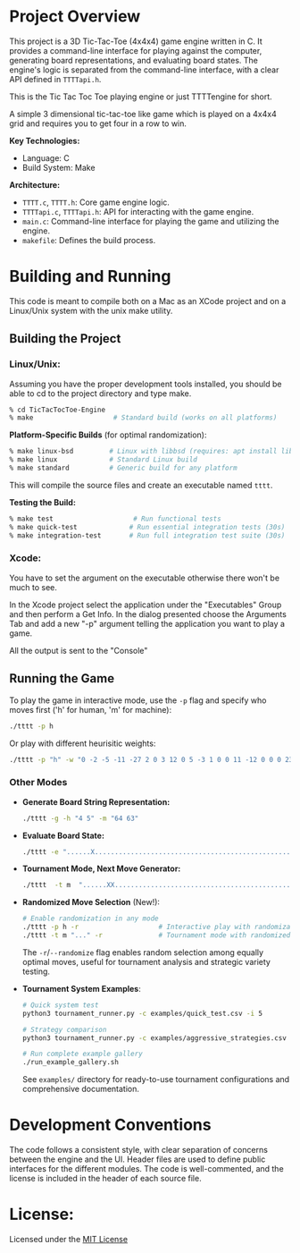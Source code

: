 # Project Overview

This project is a 3D Tic-Tac-Toe (4x4x4) game engine written in C. It provides a command-line interface for playing against the computer, generating board representations, and evaluating board states. The engine's logic is separated from the command-line interface, with a clear API defined in `TTTTapi.h`.

This is the Tic Tac Toc Toe playing engine or just TTTTengine for short.

A simple 3 dimensional tic-tac-toe like game which is played on a 4x4x4 grid and requires you to get four in a row to win.

**Key Technologies:**

* Language: C
* Build System: Make

**Architecture:**

* `TTTT.c`, `TTTT.h`: Core game engine logic.
* `TTTTapi.c`, `TTTTapi.h`: API for interacting with the game engine.
* `main.c`: Command-line interface for playing the game and utilizing the engine.
* `makefile`: Defines the build process.

# Building and Running

This code is meant to compile both on a Mac as an XCode project and on a Linux/Unix system with the unix make utility.

## Building the Project

### Linux/Unix:

Assuming you have the proper development tools installed, you should be able to cd to the project directory and type make.

```bash
% cd TicTacTocToe-Engine
% make                    # Standard build (works on all platforms)
```

**Platform-Specific Builds** (for optimal randomization):
```bash
% make linux-bsd         # Linux with libbsd (requires: apt install libbsd-dev)
% make linux             # Standard Linux build  
% make standard          # Generic build for any platform
```

This will compile the source files and create an executable named `tttt`.

**Testing the Build:**
```bash
% make test                    # Run functional tests
% make quick-test             # Run essential integration tests (30s)
% make integration-test       # Run full integration test suite (30s)
```

### Xcode:

You have to set the argument on the executable otherwise there won't be much to see. 

In the Xcode project select the application under the "Executables" Group and then perform a Get Info. In the dialog presented choose the Arguments Tab and add a new "-p" argument telling the application you want to play a game.

All the output is sent to the "Console"

## Running the Game

To play the game in interactive mode, use the `-p` flag and specify who moves first ('h' for human, 'm' for machine):

```bash
./tttt -p h
```

Or play with different heurisitic weights:

```bash
./tttt -p "h" -w "0 -2 -5 -11 -27 2 0 3 12 0 5 -3 1 0 0 11 -12 0 0 0 23 0 0 0 0"
```

### Other Modes

* **Generate Board String Representation:**

    ```bash
    ./tttt -g -h "4 5" -m "64 63"
    ```

* **Evaluate Board State:**

    ```bash
    ./tttt -e "......X......................................................OOX"
    ```

* **Tournament Mode, Next Move Generator:**

    ```bash
    ./tttt  -t m  "......XX.....................................................OOX"
    ```

* **Randomized Move Selection** (New!):

    ```bash
    # Enable randomization in any mode
    ./tttt -p h -r                    # Interactive play with randomization
    ./tttt -t m "..." -r              # Tournament mode with randomized moves
    ```
    
    The `-r`/`--randomize` flag enables random selection among equally optimal moves, useful for tournament analysis and strategic variety testing.

* **Tournament System Examples**:

    ```bash
    # Quick system test
    python3 tournament_runner.py -c examples/quick_test.csv -i 5
    
    # Strategy comparison 
    python3 tournament_runner.py -c examples/aggressive_strategies.csv -i 15 --randomization
    
    # Run complete example gallery
    ./run_example_gallery.sh
    ```
    
    See `examples/` directory for ready-to-use tournament configurations and comprehensive documentation.

# Development Conventions

The code follows a consistent style, with clear separation of concerns between the engine and the UI. Header files are used to define public interfaces for the different modules. The code is well-commented, and the license is included in the header of each source file.

# License:

Licensed under the [MIT License](http://www.opensource.org/licenses/mit-licenses.php)